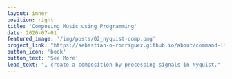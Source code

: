 ```yaml
---
layout: inner
position: right
title: 'Composing Music using Programming'
date: 2020-07-01
featured_image: '/img/posts/02_nyquist-comp.png'
project_link: "https://sebastian-o-rodriguez.github.io/about/command-line-music"
button_icon: 'book'
button_text: 'See More'
lead_text: "I create a composition by processing signals in Nyquist."
---
```

